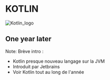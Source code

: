 # KOTLIN
![Kotlin_logo](./images/Kotlin-logo.png)
## One year later

Note:
Brève intro :
- Kotlin presque nouveau langage sur la JVM
- Introduit par Jetbrains
- Voir Kotlin tout au long de l'année
